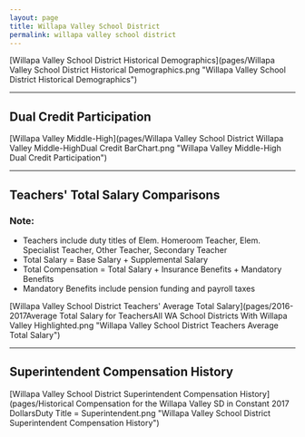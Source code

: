 ```yaml
---
layout: page
title: Willapa Valley School District
permalink: willapa valley school district
---
```



[Willapa Valley School District Historical Demographics](pages/Willapa Valley School District Historical Demographics.png "Willapa Valley School District Historical Demographics")

___

## Dual Credit Participation

[Willapa Valley Middle-High](pages/Willapa Valley School District Willapa Valley Middle-HighDual Credit BarChart.png "Willapa Valley Middle-High Dual Credit Participation")


___

## Teachers' Total Salary Comparisons
### Note:
- Teachers include duty titles of Elem. Homeroom Teacher, Elem. Specialist Teacher, Other Teacher, Secondary Teacher
- Total Salary = Base Salary + Supplemental Salary
- Total Compensation = Total Salary + Insurance Benefits + Mandatory Benefits
- Mandatory Benefits include pension funding and payroll taxes

[Willapa Valley School District Teachers' Average Total Salary](pages/2016-2017Average Total Salary for TeachersAll WA School Districts With Willapa Valley Highlighted.png "Willapa Valley School District Teachers Average Total Salary")


___

## Superintendent Compensation History

[Willapa Valley School District Superintendent Compensation History](pages/Historical Compensation for the Willapa Valley SD in Constant 2017 DollarsDuty Title = Superintendent.png "Willapa Valley School District Superintendent Compensation History")

